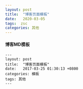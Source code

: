 ```yaml
---
layout: post
title:  "博客页面模板"
date:   2020-03-05 
tags:  zsc
categories: 其他
---
```

#### 博客MD模板
```
---
layout: post
title:  "博客页面模板"
date:   2017-03-25 01:30:13 +0800
categories: 模板
tags: 其他
---

```